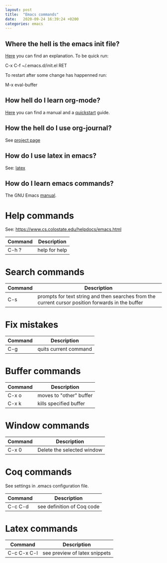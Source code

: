```yaml
---
layout: post
title:  "Emacs commands"
date:   2020-09-24 16:39:24 +0200
categories: emacs
---
```


## Where the hell is the emacs init file?  

[Here][init] you can find an explanation. To be quick run:

 C-x C-f ~/.emacs.d/init.el RET

 To restart after some change has happenned run:
 
  M-x eval-buffer

## How hell do I learn org-mode?  

[Here][org] you can find a manual and a [quickstart][quick] guide.

## How the hell do I use org-journal?

See [project page][journal]

## How do I use latex in emacs?

See: [latex][latex]

## How do I learn emacs commands?  

The GNU Emacs [manual][gnu].

# Help commands  

See: https://www.cs.colostate.edu/helpdocs/emacs.html

| Command  | Description |
| ------------- | ------------- |
| C-h ? | help for help  |

# Search commands  

| Command  | Description |
| ------------- | ------------- |
| C-s |  prompts for text string and then searches from the current cursor position forwards in the buffer  |

# Fix mistakes  

| Command       | Description   |
| ------------- | ------------- |
| C-g           | quits current command |


# Buffer commands 

| Command       | Description   |
| ------------- | ------------- |
| C-x o         | moves to "other" buffer |
| C-x k         | kills specified buffer |

# Window commands

| Command       | Description   |
| ------------- | ------------- |
| C-x 0         | Delete the selected window  |

# Coq commands  

See settings in .emacs configuration file.

| Command       | Description |
| ------------- | ------------- |
| C-c C-d       | see definition of Coq code |

# Latex commands

| Command       | Description |
| ------------- | ------------- |
| C-c C-x C-l   | see preview of latex snippets |

[init]: https://www.emacswiki.org/emacs/InitFile
[quick]: https://orgmode.org/quickstart.html
[org]: https://orgmode.org/
[gnu]: https://www.gnu.org/software/emacs/manual/html_node/emacs/index.html
[journal]: https://github.com/bastibe/org-journal
[latex]: https://opensource.com/article/20/4/emacs-org-mode